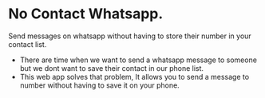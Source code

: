 # No Contact Whatsapp.
Send messages on whatsapp without having to store their number in your contact list.

* There are time when we want to send a whatsapp message to someone but we dont want to save their contact in our phone list. 
* This web app solves that problem, It allows you to send a message to number without having to save it on your phone.
